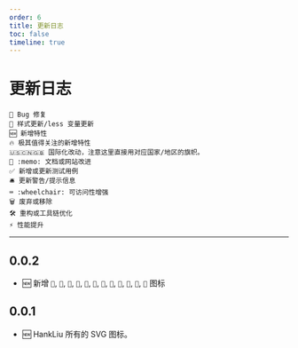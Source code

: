 ```yaml
---
order: 6
title: 更新日志
toc: false
timeline: true
---
```


# 更新日志

```
🐞 Bug 修复
💄 样式更新/less 变量更新
🆕 新增特性
🔥 极其值得关注的新增特性
🇺🇸🇨🇳🇬🇧 国际化改动，注意这里直接用对应国家/地区的旗帜。
📖 :memo: 文档或网站改进
✅ 新增或更新测试用例
🛎 更新警告/提示信息
⌨️ :wheelchair: 可访问性增强
🗑 废弃或移除
🛠 重构或工具链优化
⚡️ 性能提升
```

---

## 0.0.2

- 🆕 新增 `🥭`, `🍋`, `🍑`, `🍇`, `🍉`, `🍓`, `🍒`, `🍎`, `🍐`, `🍌`, `🍍`, `🍊` 图标

## 0.0.1

- 🆕 HankLiu 所有的 SVG 图标。
